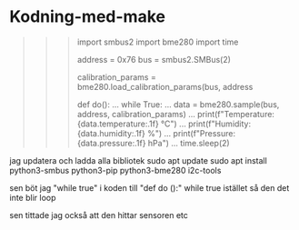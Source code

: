 # Kodning-med-make

>>> import smbus2
>>> import bme280
>>> import time
>>>
>>> address = 0x76
>>> bus = smbus2.SMBus(2)
>>>
>>> calibration_params = bme280.load_calibration_params(bus, address
>>>
>>> def do():
...     while True:
...             data = bme280.sample(bus, address, calibration_params)
...             print(f"Temperature: {data.temperature:.1f} °C")
...             print(f"Humidity: {data.humidity:.1f} %")
...             print(f"Pressure: {data.pressure:.1f} hPa")
...             time.sleep(2)


jag updatera och ladda alla bibliotek 
sudo apt update
sudo apt install python3-smbus python3-pip python3-bme280 i2c-tools

sen böt jag "while true" i koden till "def do ():" while true istället så den det inte blir loop

sen tittade jag också att den hittar sensoren etc
